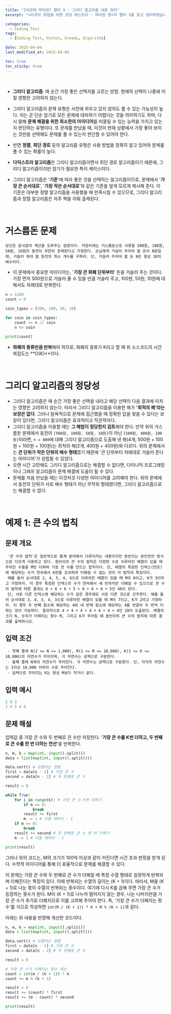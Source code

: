 ```yaml
---
title: "[이코테 파이썬] 챕터 3 - 그리디 알고리즘 내용 정리"
excerpt: "<이것이 취업을 위한 코딩 테스트다 - 파이썬 편>의 챕터 3을 읽고 정리하였습니다."

categories:
  - Coding Test
tags:
  - [Coding Test, Python, Greedy, Algorithm]

date: 2025-04-04
last_modified_at: 2025-04-04

toc: true
toc_sticky: true
---
```


<br />

- **그리디 알고리즘**: 매 순간 가장 좋은 선택지를 고르는 방법. 현재의 선택이 나중에 미칠 영향은 고려하지 않는다.

- 그리디 알고리즘의 문제 유형은 사전에 외우고 있지 않아도 풀 수 있는 가능성이 높다. 이는 곧 단순 암기로 모든 문제에 대처하기 어렵다는 것을 의미하기도 하며, 다시 말해 **문제 해결을 위한 최소한의 아이디어**를 떠올릴 수 있는 능력을 가지고 있는지 판단하는 유형이다. 또 문제를 만났을 때, 이것이 현재 상황에서 가장 좋아 보이는 것만을 선택해도 문제를 풀 수 있는지 판단할 수 있어야 한다. 
- 반면 **정렬**, **최단 경로** 등의 알고리즘 유형은 사용 방법을 정확히 알고 있어야 문제를 풀 수 있는 확률이 높다.
- **다익스트라 알고리즘**은 그리디 알고리즘이면서 최단 경로 알고리즘이기 때문에, 그리디 알고리즘이지만 암기가 필요한 특이 케이스이다. 

- 그리디 알고리즘은 '**기준**'에 따라 좋은 것을 선택하는 알고리즘이므로, 문제에서 '**가장 큰 순서대로**', '**가장 작은 순서대로**'와 같은 기준을 알게 모르게 제시해 준다. 이 기준은 대부분 정렬 알고리즘을 사용했을 때 만족시킬 수 있으므로, 그리디 알고리즘과 정렬 알고리즘은 자주 짝을 이뤄 출제된다.

<br />

# 거스름돈 문제
	당신은 음식점의 계산을 도와주는 점원이다. 카운터에는 거스름돈으로 사용할 500원, 100원, 50원, 10원의 동전이 무한히 존재한다고 가정한다. 손님에게 거슬러 주어야 할 돈이 N원일 때, 거슬러 줘야 할 동전의 최소 개수를 구하라. 단, 거슬러 주어야 할 돈 N은 항상 10의 배수이다.

- 이 문제에서 중요한 아이디어는, '**가장 큰 화폐 단위부터**' 돈을 거슬러 주는 것이다. 가장 먼저 500원으로 거슬러 줄 수 있을 만큼 거슬러 주고, 100원, 50원, 10원에 대해서도 차례대로 반복한다.

```python
n = 1260
count = 0

coin_types = [500, 100, 50, 10]

for coin in coin_types:
	count += n // coin
	n %= coin

print(count)
```

- **화폐의 종류만큼 반복**해야 하므로, 화폐의 종류가 K라고 할 때 위 소스코드의 시간 복잡도는 **O(K)**이다. 

<br />

# 그리디 알고리즘의 정당성

- 그리디 알고리즘은 매 순간 가장 좋은 선택을 내리고 해당 선택이 다음 결과에 미치는 영향은 고려하지 않는다. 따라서 그리디 알고리즘을 이용한 해가 **'최적의 해'라는 보장은 없다**. 그러나 탐욕적으로 문제에 접근했을 때 정확한 답을 찾을 수 있다는 보장이 있다면, 그리디 알고리즘은 효과적이고 직관적이다.
- 그리디 알고리즘을 이용할 때는 **그 해법이 정당한지 검토**해야 한다. 만약 위의 거스름돈 문제에서 동전이 `[500원, 100원, 50원, 10원]`이 아닌 `[500원, 400원, 100원]`이라면, `n = 800`에 대해 그리디 알고리즘으로 도출해 낸 해(4개, 500원 + 100원 + 100원 + 100원)는 최적의 해(2개, 400원 + 400원)와 다르다. 위의 문제에서는 **큰 단위가 작은 단위의 배수 형태**였기 때문에 '큰 단위부터 차례대로 거슬러 준다는 아이디어'가 성립될 수 있었다.
- 오랜 시간 고민해도 그리디 알고리즘으로는 해결할 수 없다면, 다이나믹 프로그래밍이나 그래프 알고리즘이 문제 해결에 도움이 될 수 있다.
- 문제를 처음 만났을 때는 이것저것 다양한 아이디어를 고려해야 한다. 위의 문제에서 동전의 단위가 서로 배수 형태가 아닌 무작위 형태였다면, 그리디 알고리즘으로는 해결할 수 없다. 

<br />

# 예제 1: 큰 수의 법칙

## 문제 개요
	 '큰 수의 법칙'은 일반적으로 통계 분야에서 다루어지는 내용이지만 동빈이는 본인만의 방식으로 다르게 사용하고 있다. 동빈이의 큰 수의 법칙은 다양한 수로 이루어진 배열이 있을 때 주어진 수들을 M번 더하여 가장 큰 수를 만드는 법칙이다. 단, 배열의 특정한 인덱스(번호)에 해당하는 수가 연속해서 K번을 초과하여 더해질 수 없는 것이 이 법칙의 특징이다.  
	 예를 들어 순서대로 2, 4, 5, 4, 6으로 이루어진 배열이 있을 때 M이 8이고, K가 3이라고 가정하자. 이 경우 특정한 인덱스의 수가 연속해서 세 번까지만 더해질 수 있으므로 큰 수의 법칙에 따른 결과는 6 + 6 + 6 + 5 + 6 + 6 + 6 + 5인 46이 된다.  
	 단, 서로 다른 인덱스에 해당하는 수가 같은 경우에도 서로 다른 것으로 간주한다. 예를 들어 순서대로 3, 4, 3, 4, 3으로 이루어진 배열이 있을 때 M이 7이고, K가 2라고 가정하자. 이 경우 두 번째 원소에 해당하는 4와 네 번재 원소에 해당하는 4를 번갈아 두 번씩 더하는 것이 가능하다. 결과적으로 4 + 4 + 4 + 4 + 4 + 4 + 4인 28이 도출된다. 배열의 크기 N, 숫자가 더해지는 횟수 M, 그리고 K가 주어질 때 동빈이의 큰 수의 법칙에 따른 결과를 출력하시오.

## 입력 조건
	 - 첫째 줄에 N(2 <= N <= 1,000), M(1 <= M <= 10,000), K(1 <= K <= 10,000)의 자연수가 주어지며, 각 자연수는 공백으로 구분한다.
	 - 둘째 줄에 N개의 자연수가 주어진다. 각 자연수는 공백으로 구분한다. 단, 각각의 자연수는 1이상 10,000 이하의 수로 주어진다.
	 - 입력으로 주어지는 K는 항상 M보다 작거나 같다.

## 입력 예시

```python
5 8 3
2 4 5 4 6
```

## 문제 해설 
입력값 중 가장 큰 수와 두 번째로 큰 수만 저장한다. '**가장 큰 수를 K번 더하고, 두 번째로 큰 수를 한 번 더하는 연산**'을 반복한다.

```python
n, m, k = map(int, input().split())
data = list(map(int, input().split()))

data.sort() # 오름차순 정렬
first = data[n - 1] # 가장 큰 수
second = data[n - 2] # 두 번째로 큰 수

result = 0

while True:
	for i in range(k): # 가장 큰 수 K번 더하기
		if m == 0:
			break
		result += first
		m -= 1 # 더할 때마다 - 1
	if m == 0:
		break
	result += second # 두 번째로 큰 수 한 번 더하기
	m -= 1 # 더할 때마다 - 1

print(result)
```

그러나 위의 코드는, M의 크기가 100억 이상과 같이 커진다면 시간 초과 판정을 받게 된다. 수학적 아이디어를 통해 더 효율적으로 문제를 해결할 수 있다.

이 문제는 가장 큰 수와 두 번째로 큰 수가 더해질 때 특정 수열 형태로 일정하게 반복되며 더해진다는 특징이 있다. 이때 반복되는 수열의 길이는 (K + 1)이다. 따라서, M을 (K + 1)로 나눈 몫이 수열이 반복되는 횟수이다. 여기에 다시 K를 곱해 주면 가장 큰 수가 등장하는 횟수가 된다.
M이 (K + 1)로 나누어 떨어지지 않는 경우, 나눈 나머지만큼 가장 큰 수가 추가로 더해지므로 이를 고려해 주어야 한다.
즉, '가장 큰 수가 더해지는 횟수'를 식으로 작성하면 `int(M / (K + 1)) * K + M % (K + 1)`과 같다.

아래는 위 내용을 반영해 개선한 코드이다.

```python
n, m, k = map(int, input().split())
data = list(map(int, input().split()))

data.sort() # 오름차순 정렬
first = data[n - 1] # 가장 큰 수
second = data[n - 2] # 두 번째로 큰 수

result = 0

# 가장 큰 수가 더해지는 횟수 계산
count = int(m / (k + 1)) * k
count += m % (k + 1)

result = 0
result += (count) * first
result += (m - count) * second

print(result)
```